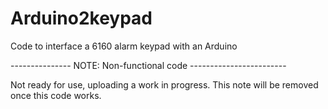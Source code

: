 # Arduino2keypad
Code to interface a 6160 alarm keypad with an Arduino

--------------- NOTE: Non-functional code ------------------------

Not ready for use, uploading a work in progress.  This note will be removed once this code works.

